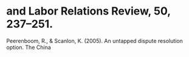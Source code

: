 # and Labor Relations Review, 50, 237–251.

Peerenboom, R., & Scanlon, K. (2005). An untapped dispute resolution option. The China